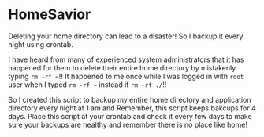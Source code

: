 # HomeSavior
Deleting your home directory can lead to a disaster! So I backup it every night using crontab.

I have heard from many of experienced system administrators that it has happened for them to delete their entire home directory by mistakenly typing `rm -rf ~`!! It happened to me once while I was logged in with `root` user when I typed `rm -rf ~` instead if `rm -rf ./`!! 

So I created this script to backup my entire home directory and application directory every night at 1 am and Remember, this script keeps bakcups for 4 days. Place this script at your crontab and check it every few days to make sure your backups are healthy and remember there is no place like home!
